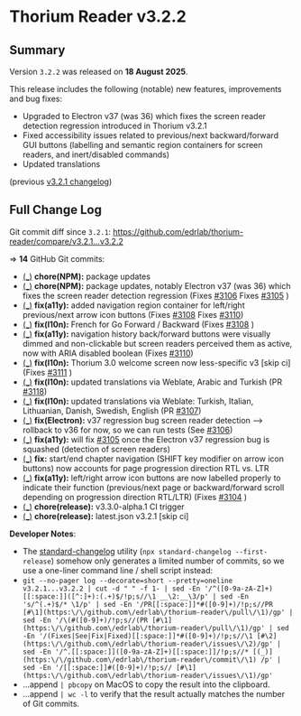 # Thorium Reader v3.2.2

## Summary

Version `3.2.2` was released on **18 August 2025**.

This release includes the following (notable) new features, improvements and bug fixes:

* Upgraded to Electron v37 (was 36) which fixes the screen reader detection regression introduced in Thorium v3.2.1
* Fixed accessibility issues related to previous/next backward/forward GUI buttons (labelling and semantic region containers for screen readers, and inert/disabled commands)
* Updated translations

(previous [v3.2.1 changelog](./CHANGELOG-v3.2.1.md))

## Full Change Log

Git commit diff since `3.2.1`:
https://github.com/edrlab/thorium-reader/compare/v3.2.1...v3.2.2

=> **14** GitHub Git commits:
* [(_)](https://github.com/edrlab/thorium-reader/commit/d605763e4ba19ad1159c049e17d3215c72a6e549) __chore(NPM):__ package updates
* [(_)](https://github.com/edrlab/thorium-reader/commit/e8a36fb5f455d1960ffa42b727612037b92bf31c) __chore(NPM):__ package updates, notably Electron v37 (was 36) which fixes the screen reader detection regression (Fixes [#3106](https://github.com/edrlab/thorium-reader/issues/3106) Fixes [#3105](https://github.com/edrlab/thorium-reader/issues/3105) )
* [(_)](https://github.com/edrlab/thorium-reader/commit/ee0e3869157540886e183913704733fbd195c332) __fix(a11y):__ added navigation region container for left/right previous/next arrow icon buttons (Fixes [#3108](https://github.com/edrlab/thorium-reader/issues/3108) Fixes [#3110](https://github.com/edrlab/thorium-reader/issues/3110))
* [(_)](https://github.com/edrlab/thorium-reader/commit/2fb24eddb55bc3b0e40e536267d44bd4ccd73fc2) __fix(l10n):__ French for Go Forward / Backward (Fixes [#3108](https://github.com/edrlab/thorium-reader/issues/3108) )
* [(_)](https://github.com/edrlab/thorium-reader/commit/a995dc2cf6d9c44bd61ddb27f6c31831728b73a1) __fix(a11y):__ navigation history back/forward buttons were visually dimmed and non-clickable but screen readers perceived them as active, now with ARIA disabled boolean (Fixes [#3110](https://github.com/edrlab/thorium-reader/issues/3110))
* [(_)](https://github.com/edrlab/thorium-reader/commit/f730490048294368ad9cdb0ebd30f0692def4a8a) __fix(l10n):__ Thorium 3.0 welcome screen now less-specific v3 [skip ci] (Fixes [#3111](https://github.com/edrlab/thorium-reader/issues/3111) )
* [(_)](https://github.com/edrlab/thorium-reader/commit/3418f92c47ad0330a3869d118e5a2b55c913999b) __fix(l10n):__ updated translations via Weblate, Arabic and Turkish (PR [#3118](https://github.com/edrlab/thorium-reader/pull/3118))
* [(_)](https://github.com/edrlab/thorium-reader/commit/7a861215ed5f4c03f81d78810d5c62795a59c3c2) __fix(l10n):__ updated translations via Weblate: Turkish, Italian, Lithuanian, Danish, Swedish, English (PR [#3107](https://github.com/edrlab/thorium-reader/pull/3107))
* [(_)](https://github.com/edrlab/thorium-reader/commit/9e5b40848fb598bd108c89582f86ff423b3c1df3) __fix(Electron):__ v37 regression bug screen reader detection --> rollback to v36 for now, so we can run tests (See [#3106](https://github.com/edrlab/thorium-reader/issues/3106))
* [(_)](https://github.com/edrlab/thorium-reader/commit/da8e2a5b56967c421cc471d02978bf2581c6300e) __fix(a11y):__ will fix [#3105](https://github.com/edrlab/thorium-reader/issues/3105) once the Electron v37 regression bug is squashed (detection of screen readers)
* [(_)](https://github.com/edrlab/thorium-reader/commit/e49ad640e91c540fc9af4aa177afd98000b6ce72) __fix:__ start/end chapter navigation (SHIFT key modifier on arrow icon buttons) now accounts for page progression direction RTL vs. LTR
* [(_)](https://github.com/edrlab/thorium-reader/commit/3f83fb5b22c7fe69077cd1871d89bb8b86e67e7f) __fix(a11y):__ left/right arrow icon buttons are now labelled properly to indicate their function (previous/next page or backward/forward scroll depending on progression direction RTL/LTR) (Fixes [#3104](https://github.com/edrlab/thorium-reader/issues/3104) )
* [(_)](https://github.com/edrlab/thorium-reader/commit/3c82fc1ea49bd1519a2f47c3fd3bb22be02054f1) __chore(release):__ v3.3.0-alpha.1 CI trigger
* [(_)](https://github.com/edrlab/thorium-reader/commit/4ac40230f2e43c6a15bb4ec9952832439dd047ec) __chore(release):__ latest.json v3.2.1 [skip ci]

__Developer Notes__:

* The [standard-changelog](https://github.com/conventional-changelog/conventional-changelog/tree/master/packages/standard-changelog) utility (`npx standard-changelog --first-release`) somehow only generates a limited number of commits, so we use a one-liner command line / shell script instead:
* `git --no-pager log --decorate=short --pretty=oneline v3.2.1...v3.2.2 | cut -d " " -f 1- | sed -En '/^([0-9a-zA-Z]+)[[:space:]]([^:]+):(.+)$/!p;s//\1 __\2:__\3/p' | sed -En 's/^(.+)$/* \1/p' | sed -En '/PR[[:space:]]*#([0-9]+)/!p;s//PR [#\1](https:\/\/github.com\/edrlab\/thorium-reader\/pull\/\1)/gp' | sed -En '/\(#([0-9]+)/!p;s//(PR [#\1](https:\/\/github.com\/edrlab\/thorium-reader\/pull\/\1)/gp' | sed -En '/(Fixes|See|Fix|Fixed)[[:space:]]*#([0-9]+)/!p;s//\1 [#\2](https:\/\/github.com\/edrlab\/thorium-reader\/issues\/\2)/gp' | sed -En '/^.[[:space:]]([0-9a-zA-Z]+)[[:space:]]/!p;s//* [(_)](https:\/\/github.com\/edrlab\/thorium-reader\/commit\/\1) /p' | sed -En '/[[:space:]]#([0-9]+)/!p;s// [#\1](https:\/\/github.com\/edrlab\/thorium-reader\/issues\/\1)/gp'`
* ...append `| pbcopy` on MacOS to copy the result into the clipboard.
* ...append `| wc -l` to verify that the result actually matches the number of Git commits.

